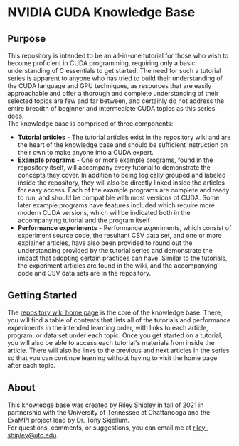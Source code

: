 # NVIDIA CUDA Knowledge Base
## Purpose
This repository is intended to be an all-in-one tutorial for those who wish to become proficient in CUDA programming, requiring only a basic understanding of C essentials to get started. The need for such a tutorial series is apparent to anyone who has tried to build their understanding of the CUDA language and GPU techniques, as resources that are easily approachable and offer a thorough and complete understanding of their selected topics are few and far between, and certainly do not address the entire breadth of beginner and intermediate CUDA topics as this series does.  
The knowledge base is comprised of three components: 
- **Tutorial articles** - The tutorial articles exist in the repository wiki and are the heart of the knowledge base and should be sufficient instruction on their own to make anyone into a CUDA expert.
- **Example programs** - One or more example programs, found in the repository itself, will accompany every tutorial to demonstrate the concepts they cover. In addition to being logically grouped and labeled inside the repository, they will also be directly linked inside the articles for easy access. Each of the example programs are complete and ready to run, and should be compatible with most versions of CUDA. Some later example programs have features included which require more modern CUDA versions, which will be indicated both in the accompanying tutorial and the program itself
-  **Performance experiments** - Performance experiments, which consist of experiment source code, the resultant CSV data set, and one or more explainer articles, have also been provided to round out the understanding provided by the tutorial series and demonstrate the impact that adopting certain practices can have. Similar to the tutorials, the experiment articles are found in the wiki, and the accompanying code and CSV data sets are in the repository.
## Getting Started
The [repository wiki home page](https://github.com/rshipley160/learn-cuda/wiki) is the core of the knowledge base. There, you will find a table of contents that lists all of the tutorials and performance experiments in the intended learning order, with links to each article, program, or data set under each topic. Once you get started on a tutorial, you will also be able to access each tutorial's materials from inside the article. There will also be links to the previous and next articles in the series so that you can continue learning without having to visit the home page after each topic.
## About
This knowledge base was created by Riley Shipley in fall of 2021 in partnership with the University of Tennessee at Chattanooga and the ExaMPI project lead by Dr. Tony Skjellum.  
For questions, comments, or suggestions, you can email me at riley-shipley@utc.edu.

